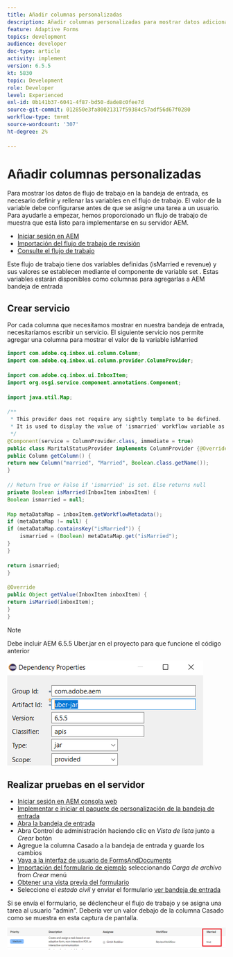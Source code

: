 ```yaml
---
title: Añadir columnas personalizadas
description: Añadir columnas personalizadas para mostrar datos adicionales del flujo de trabajo
feature: Adaptive Forms
topics: development
audience: developer
doc-type: article
activity: implement
version: 6.5.5
kt: 5830
topic: Development
role: Developer
level: Experienced
exl-id: 0b141b37-6041-4f87-bd50-dade8c0fee7d
source-git-commit: 012850e3fa80021317f59384c57adf56d67f0280
workflow-type: tm+mt
source-wordcount: '307'
ht-degree: 2%

---
```


# Añadir columnas personalizadas

Para mostrar los datos de flujo de trabajo en la bandeja de entrada, es necesario definir y rellenar las variables en el flujo de trabajo. El valor de la variable debe configurarse antes de que se asigne una tarea a un usuario. Para ayudarle a empezar, hemos proporcionado un flujo de trabajo de muestra que está listo para implementarse en su servidor AEM.

* [Iniciar sesión en AEM](http://localhost:4502/crx/de/index.jsp)
* [Importación del flujo de trabajo de revisión](assets/review-workflow.zip)
* [Consulte el flujo de trabajo](http://localhost:4502/editor.html/conf/global/settings/workflow/models/reviewworkflow.html)

Este flujo de trabajo tiene dos variables definidas (isMarried e revenue) y sus valores se establecen mediante el componente de variable set . Estas variables estarán disponibles como columnas para agregarlas a AEM bandeja de entrada

## Crear servicio

Por cada columna que necesitamos mostrar en nuestra bandeja de entrada, necesitaríamos escribir un servicio. El siguiente servicio nos permite agregar una columna para mostrar el valor de la variable isMarried

```java
import com.adobe.cq.inbox.ui.column.Column;
import com.adobe.cq.inbox.ui.column.provider.ColumnProvider;

import com.adobe.cq.inbox.ui.InboxItem;
import org.osgi.service.component.annotations.Component;

import java.util.Map;

/**
 * This provider does not require any sightly template to be defined.
 * It is used to display the value of 'ismarried' workflow variable as a column in inbox
 */
@Component(service = ColumnProvider.class, immediate = true)
public class MaritalStatusProvider implements ColumnProvider {@Override
public Column getColumn() {
return new Column("married", "Married", Boolean.class.getName());
}

// Return True or False if 'ismarried' is set. Else returns null
private Boolean isMarried(InboxItem inboxItem) {
Boolean ismarried = null;

Map metaDataMap = inboxItem.getWorkflowMetadata();
if (metaDataMap != null) {
if (metaDataMap.containsKey("isMarried")) {
    ismarried = (Boolean) metaDataMap.get("isMarried");
}
}

return ismarried;
}

@Override
public Object getValue(InboxItem inboxItem) {
return isMarried(inboxItem);
}
}
```

>[!NOTE]
>
>Debe incluir AEM 6.5.5 Uber.jar en el proyecto para que funcione el código anterior

![uber-jar](assets/uber-jar.PNG)

## Realizar pruebas en el servidor

* [Iniciar sesión en AEM consola web](http://localhost:4502/system/console/bundles)
* [Implementar e iniciar el paquete de personalización de la bandeja de entrada](assets/inboxcustomization.inboxcustomization.core-1.0-SNAPSHOT.jar)
* [Abra la bandeja de entrada](http://localhost:4502/aem/inbox)
* Abra Control de administración haciendo clic en _Vista de lista_ junto a _Crear_ botón
* Agregue la columna Casado a la bandeja de entrada y guarde los cambios
* [Vaya a la interfaz de usuario de FormsAndDocuments](http://localhost:4502/aem/forms.html/content/dam/formsanddocuments)
* [Importación del formulario de ejemplo](assets/snap-form.zip) seleccionando _Carga de archivo_ from _Crear_ menú
* [Obtener una vista previa del formulario](http://localhost:4502/content/dam/formsanddocuments/snapform/jcr:content?wcmmode=disabled)
* Seleccione el _estado civil_ y enviar el formulario
   [ver bandeja de entrada](http://localhost:4502/aem/inbox)

Si se envía el formulario, se déclencheur el flujo de trabajo y se asigna una tarea al usuario &quot;admin&quot;. Debería ver un valor debajo de la columna Casado como se muestra en esta captura de pantalla.

![mary-column](assets/married-column.PNG)
